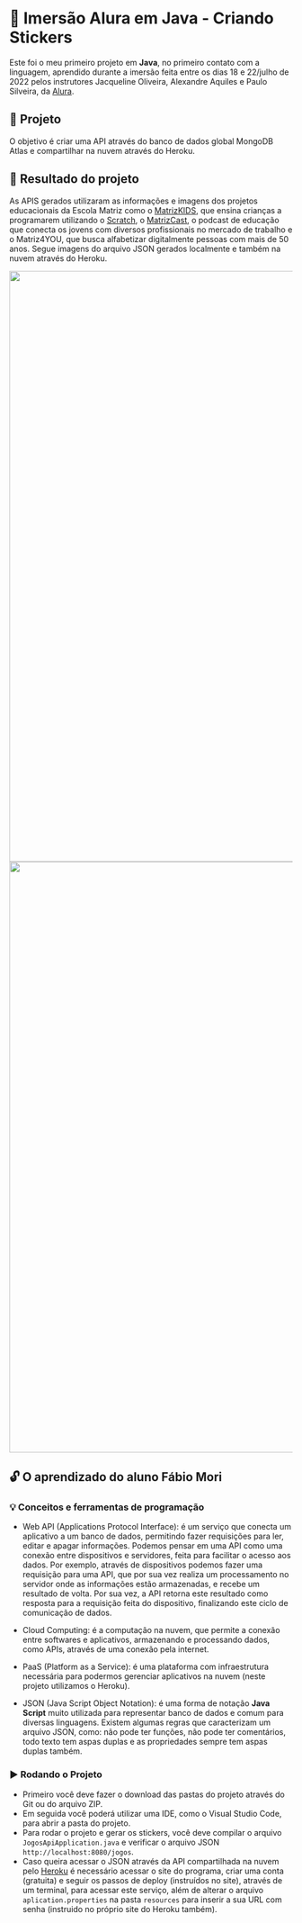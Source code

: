 # :school: Imersão Alura em Java - Criando Stickers

Este foi o meu primeiro projeto em **Java**, no primeiro contato com a linguagem, aprendido durante a imersão feita entre os dias 18 e 22/julho de 2022 pelos instrutores Jacqueline Oliveira, Alexandre Aquiles e Paulo Silveira, da [Alura](https://www.alura.com.br/).

## :notebook_with_decorative_cover: Projeto

O objetivo é criar uma API através do banco de dados global MongoDB Atlas e compartilhar na nuvem através do Heroku.

## :open_file_folder: Resultado do projeto

As APIS gerados utilizaram as informações e imagens dos projetos educacionais da Escola Matriz como o [MatrizKIDS](https://www.instagram.com/matrizkids/), que ensina crianças a programarem utilizando o [Scratch](https://scratch.mit.edu/users/FabioMori/projects/), o [MatrizCast](https://www.youtube.com/c/MatrizCast), o podcast de educação que conecta os jovens com diversos profissionais no mercado de trabalho e o Matriz4YOU, que busca alfabetizar digitalmente pessoas com mais de 50 anos.
Segue imagens do arquivo JSON gerados localmente e também na nuvem através do Heroku.

<img src="https://user-images.githubusercontent.com/101336111/181371106-f05f102d-205c-4880-822a-c12c7d925c8a.png" width="850" height="1050"> 
<img src="https://user-images.githubusercontent.com/101336111/181371171-73a9be58-eb2f-4924-a28c-86836ca5e211.png" width="850" height="1050">

## :unlock: O aprendizado do aluno Fábio Mori
### :bulb: Conceitos e ferramentas de programação

- Web API (Applications Protocol Interface): é um serviço que conecta um aplicativo a um banco de dados, permitindo fazer requisições para ler, editar e apagar informações. Podemos pensar em uma API como uma conexão entre dispositivos e servidores, feita para facilitar o acesso aos dados. Por exemplo, através de dispositivos podemos fazer uma requisição para uma API, que por sua vez realiza um processamento no servidor onde as informações estão armazenadas, e recebe um resultado de volta. Por sua vez, a API retorna este resultado como resposta para a requisição feita do dispositivo, finalizando este ciclo de comunicação de dados. 

- Cloud Computing: é a computação na nuvem, que permite a conexão entre softwares e aplicativos, armazenando e processando dados, como APIs, através de uma conexão pela internet. 

- PaaS (Platform as a Service): é uma plataforma com infraestrutura necessária para podermos gerenciar aplicativos na nuvem (neste projeto utilizamos o Heroku).

- JSON (Java Script Object Notation): é uma forma de notação **Java Script** muito utilizada para representar banco de dados e comum para diversas linguagens. Existem algumas regras que caracterizam um arquivo JSON, como: não pode ter funções, não pode ter comentários, todo texto tem aspas duplas e as propriedades sempre tem aspas duplas também.

### :arrow_forward: Rodando o Projeto
- Primeiro você deve fazer o download das pastas do projeto através do Git ou do arquivo ZIP.
- Em seguida você poderá utilizar uma IDE, como o Visual Studio Code, para abrir a pasta do projeto.
- Para rodar o projeto e gerar os stickers, você deve compilar o arquivo ``JogosApiApplication.java`` e verificar o arquivo JSON ``http://localhost:8080/jogos``.
- Caso queira acessar o JSON através da API compartilhada na nuvem pelo [Heroku](https://dashboard.heroku.com/apps) é necessário acessar o site do programa, criar uma conta (gratuita) e seguir os passos de deploy (instruídos no site), através de um terminal, para acessar este serviço, além de alterar o arquivo ``aplication.properties`` na pasta ``resources`` para inserir a sua URL com senha (instruido no próprio site do Heroku também).
